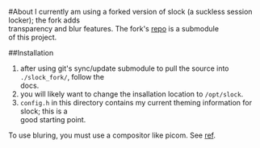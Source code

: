 #About
I currently am using a forked version of slock (a suckless session locker);  the fork adds  
transparency and blur features.  The fork's [repo](https://codeberg.org/jos/slock) is a submodule  
of this project.

##Installation
1. after using git's sync/update submodule to pull the source into `./slock_fork/`, follow the  
   docs.
2. you will likely want to change the insallation location to `/opt/slock`.
3. `config.h` in this directory contains my current theming information for slock;  this is a  
   good starting point.

To use bluring, you must use a compositor like picom.  See 
[ref](https://codeberg.org/jos/slock/issues/1).

